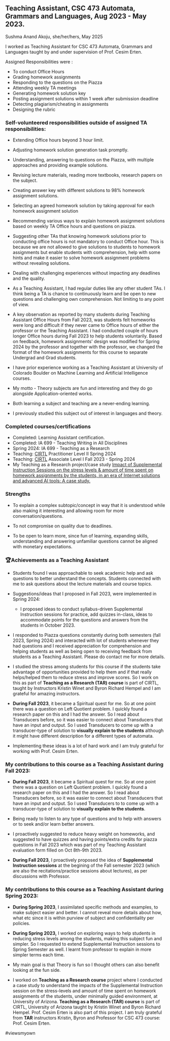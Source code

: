 ## Teaching Assistant, CSC 473 Automata, Grammars and Languages, Aug 2023 - May 2023.

Sushma Anand Akoju, she/her/hers, May 2025

I worked as Teaching Assistant for CSC 473 Automata, Grammars and Languages taught by and under supervision of Prof. Cesim Erten.

Assigned Responsibilities were :

- To conduct Office Hours
- Grading homework assignments
- Responding to the questions on the Piazza
- Attending weekly TA meetings
- Generating homework solution key
- Posting assignment solutions within 1 week after submission deadline
- Detecting plagiarism/cheating in assignments
- Designing the rubric

### Self-volunteered responsibilities outside of assigned TA responsibilities:

- Extending Office hours beyond 3 hour limit.

- Adjusting homework solution generation task promptly.

- Understanding, answering to questions on the Piazza, with multiple approaches and providing example solutions.

- Revising lecture materials, reading more textbooks, research papers on the subject.

- Creating answer key with different solutions to 98% homework assignment solutions.

- Selecting an agreed homework solution by taking approval for each homework assignment solution
- Recommending various ways to explain homework assignment solutions based on weekly TA Office hours and questions on piazza.

- Suggesting other TAs that knowing homework solutions prior to conducting office hours is not mandatory to conduct Office hour. This is because we are not allowed to give solutions to students to homework assignments but enable students with comprehension, help with some hints and make it easier to solve homework assignment problems without revealing solutions.

- Dealing with challenging experiences without impacting any deadlines and the quality.

- As a Teaching Assistant, I had regular duties like any other student TAs. I think being a TA is chance to continuously learn and be open to new questions and challenging own comprehension. Not limiting to any point of view.

- A key observation as reported by many students during Teaching Assistant Office Hours from Fall 2023, was students felt homeworks were long and difficult if they never came to Office hours of either the professor or the Teaching Assistant. I had conducted couple of hours longer Office hours during Fall 2023 to help students voluntarily. Based on feedback, homework assignments' design was modified for Spring 2024 by the professor and together with the professor, we changed the format of the homework assignments for this course to separate Undergrad and Grad students.

- I have prior experience working as a Teaching Assistant at University of Colorado Boulder on Machine Learning and Artificial Intelligence courses.

- My motto - Theory subjects are fun and interesting and they do go alongside Application-oriented works.

- Both learning a subject and teaching are a never-ending learning.

- I previously studied this subject out of interest in languages and theory.

### Completed courses/certifications

- Completed: Learning Assistant certification.
- Completed: IA  699 - Teaching Writing in All Disciplines
- Spring 2024: IA 699 - Teaching as a Research
- Teaching: <a href="https://academicaffairs.arizona.edu/about-cirtl">CIRTL</a> Practitioner Level II Spring 2024
- Teaching: <a href="https://academicaffairs.arizona.edu/about-cirtl">CIRTL</a> Associate Level I Fall 2023 - Spring 2024
- My Teaching as a Research project/case study <a href="https://sites.google.com/arizona.edu/uofatarprojects/spring-2024/sushma-akoju?authuser=0">Impact of Supplemental Instruction Sessions on the stress levels & amount of time spent on homework assignments by the students, in an era of Internet solutions and advanced AI tools: A case study.</a>

### Strengths

- To explain a complex subtopic/concept in way that it is understood while also making it interesting and allowing room for more conversation/questions.

- To not compromise on quality due to deadlines. 

- To be open to learn more, since fun of learning, expanding skills, understanding and answering unfamiliar questions cannot be aligned with monetary expectations.


### 🏆Achievements as a Teaching Assistant

- Students found I was approachable to seek academic help and ask questions to better understand the concepts. Students connected with me to ask questions about the lecture materials and course topics.

- Suggestions/ideas that I proposed in Fall 2023, were implemented in Spring 2024: 
    - I proposed ideas to conduct syllabus-driven Supplemental Instruction sessions for practice, add quizzes in-class, ideas to accommodate points for the questions and answers from the students in October 2023.

- I responded to Piazza questions constantly during both semesters (fall 2023, Spring 2024) and interacted with lot of students whenever they had questions and I received appreciation for comprehension and helping students as well as being open to receiving feedback from students as a Teaching Assistant. Please do contact me for more details.

- I studied the stress among students for this course if the students take advantage of opportunities provided to help them and if that really helps/helped them to reduce stress and improve scores. So I work on this as part of **Teaching as a Research (TAR) course** is part of CIRTL, taught by Instructors Kristin Winet and Byron Richard Hempel and I am grateful for amazing instructors.

- **During Fall 2023**, it became a Spiritual quest for me. So at one point there was a question on Left Quotient problem. I quickly found a research paper on this and I had the answer. So I read about Transducers before, so it was easier to connect about Transducers that have an input and output. So I used Transducers to come up with a transducer-type of solution to **visually explain to the students** although it might have different description for a different types of automata.

- Implementing these ideas is a lot of hard work and I am truly grateful for working with Prof. Cesim Erten.

### My contributions to this course as a Teaching Assistant during Fall 2023:

- **During Fall 2023**, it became a Spiritual quest for me. So at one point there was a question on Left Quotient problem. I quickly found a research paper on this and I had the answer. So I read about Transducers before, so it was easier to connect about Transducers that have an input and output. So I used Transducers to to come up with a transducer-type of solution to **visually explain to the students**.
 
- Being ready to listen to any type of questions and to help with answers or to seek and/or learn better answers.
 
- I proactively suggested to reduce heavy weight on homeworks, and suggested to have quizzes and having points/extra credits for piazza questions in Fall 2023 which was part of my Teaching Assistant evaluation form filled on Oct 8th-9th 2023.
 
- **During Fall 2023**, I proactively proposed the idea of **Supplemental Instruction sessions** at the begining of the Fall semester 2023 (which are also the recitations/practice sessions about lectures), as per discussions with Professor.

### My contributions to this course as a Teaching Assistant during Spring 2023:

- **During Spring 2023**, I assimilated specific methods and examples, to make subject easier and better. I cannot reveal more details about how, what etc since it is within purview of subject and confidentiality per policies.

- **During Spring 2023,** I worked on exploring ways to help students in reducing stress levels among the students, making this subject fun and simpler. So I requested to extend Supplemental Instruction sessions to Spring Semester as well. I learnt from professor to explain in more simpler terms each time.

- My main goal is that Theory is fun so I thought others can also benefit looking at the fun side. 

- I worked on **Teaching as a Research course** project where I conducted a case study to understand the impacts of the Supplemental Instruction session on the stress-levels and amount of time spent on homework assignments of the students, under minimally guided environment, at University of Arizona. **Teaching as a Research (TAR) course** is part of CIRTL, University of Arizona taught by Kristin Winet and Byron Richard Hempel. Prof. Cesim Erten is also part of this project. I am truly grateful from **TAR** instructors Kristin, Byron and Professor for CSC 473 course: Prof. Cesim Erten.


#viewsmyown 

